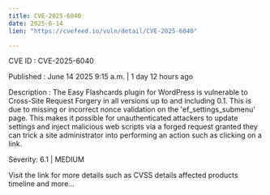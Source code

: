 ```yaml
---
title: CVE-2025-6040
date: 2025-6-14
lien: "https://cvefeed.io/vuln/detail/CVE-2025-6040"

---
```


CVE ID : CVE-2025-6040

Published :  June 14
2025
9:15 a.m. | 1 day
12 hours ago

Description : The Easy Flashcards plugin for WordPress is vulnerable to Cross-Site Request Forgery in all versions up to
and including
0.1. This is due to missing or incorrect nonce validation on the 'ef_settings_submenu' page. This makes it possible for unauthenticated attackers to update settings and inject malicious web scripts via a forged request granted they can trick a site administrator into performing an action such as clicking on a link.

Severity: 6.1 | MEDIUM

Visit the link for more details
such as CVSS details
affected products
timeline
and more...
